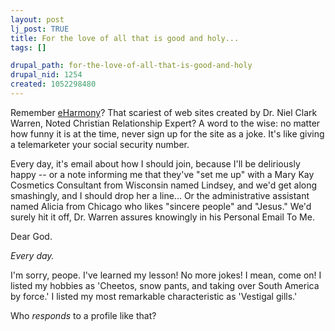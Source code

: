 ```yaml
--- 
layout: post
lj_post: TRUE
title: For the love of all that is good and holy...
tags: []

drupal_path: for-the-love-of-all-that-is-good-and-holy
drupal_nid: 1254
created: 1052298480
---
```

Remember <a href="http://www.eHarmony.com" target="_blank">eHarmony</a>? That scariest of web sites created by Dr. Niel Clark Warren, Noted Christian Relationship Expert? A word to the wise: no matter how funny it is at the time, never sign up for the site as a joke. It's like giving a telemarketer your social security number.

Every day, it's email about how I should join, because I'll be deliriously happy -- or a note informing me that they've "set me up" with a Mary Kay Cosmetics Consultant from Wisconsin named Lindsey, and we'd get along smashingly, and I should drop her a line... Or the administrative assistant named Alicia from Chicago who likes "sincere people" and "Jesus." We'd surely hit it off, Dr. Warren assures knowingly in his Personal Email To Me.

Dear God.

<i>Every day.</i>

I'm sorry, peope. I've learned my lesson! No more jokes! I mean, come on! I listed my hobbies as 'Cheetos, snow pants, and taking over South America by force.' I listed my most remarkable characteristic as 'Vestigal gills.'

Who <i>responds</i> to a profile like that?
